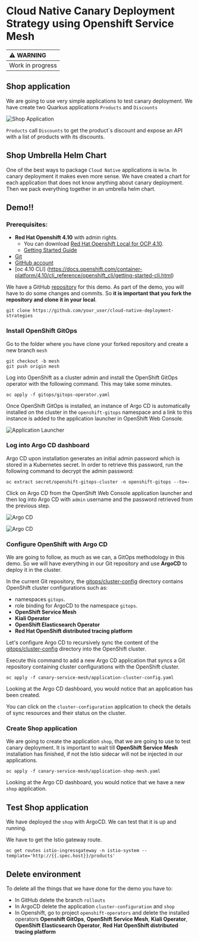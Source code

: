 # Cloud Native Canary Deployment Strategy using Openshift Service Mesh

| :warning: WARNING          |
|:---------------------------|
| Work in progress           |

## Shop application
 
We are going to use very simple applications to test canary deployment. We have create two Quarkus applications `Products` and `Discounts`
 
![Shop Application](https://github.com/davidseve/cloud-native-deployment-strategies/raw/main/images/Shop.png)
 
`Products` call `Discounts` to get the product`s discount and expose an API with a list of products with its discounts.
 
## Shop Umbrella Helm Chart
 
One of the best ways to package `Cloud Native` applications is `Helm`. In canary deployment it makes even more sense.
We have created a chart for each application that does not know anything about canary deployment. Then we pack everything together in an umbrella helm chart.

## Demo!!

### Prerequisites:

- **Red Hat Openshift 4.10** with admin rights.
  - You can download [Red Hat Openshift Local for OCP 4.10](https://developers.redhat.com/content-gateway/rest/mirror/pub/openshift-v4/clients/crc/2.6.0).
  - [Getting Started Guide](https://access.redhat.com/documentation/en-us/red_hat_openshift_local/2.5/html/getting_started_guide/using_gsg)
- [Git](https://git-scm.com/)
- [GitHub account](https://github.com/)
- [oc 4.10 CLI] (https://docs.openshift.com/container-platform/4.10/cli_reference/openshift_cli/getting-started-cli.html)
 
We have a GitHub [repository](https://github.com/davidseve/cloud-native-deployment-strategies) for this demo. As part of the demo, you will have to do some changes and commits. So **it is important that you fork the repository and clone it in your local**.

```
git clone https://github.com/your_user/cloud-native-deployment-strategies
```
 
### Install OpenShift GitOps
 
Go to the folder where you have clone your forked repository and create a new branch `mesh`
```
git checkout -b mesh
git push origin mesh
```
 
Log into OpenShift as a cluster admin and install the OpenShift GitOps operator with the following command. This may take some minutes.
```
oc apply -f gitops/gitops-operator.yaml
```
 
Once OpenShift GitOps is installed, an instance of Argo CD is automatically installed on the cluster in the `openshift-gitops` namespace and a link to this instance is added to the application launcher in OpenShift Web Console.
 
![Application Launcher](https://github.com/davidseve/cloud-native-deployment-strategies/raw/main/images/gitops-link.png)
 
### Log into Argo CD dashboard
 
Argo CD upon installation generates an initial admin password which is stored in a Kubernetes secret. In order to retrieve this password, run the following command to decrypt the admin password:
 
```
oc extract secret/openshift-gitops-cluster -n openshift-gitops --to=-
```
 
Click on Argo CD from the OpenShift Web Console application launcher and then log into Argo CD with `admin` username and the password retrieved from the previous step.
 
![Argo CD](https://github.com/davidseve/cloud-native-deployment-strategies/raw/main/images/ArgoCD-login.png)
 
![Argo CD](https://github.com/davidseve/cloud-native-deployment-strategies/raw/main/images/ArgoCD-UI.png)
 
### Configure OpenShift with Argo CD
 
We are going to follow, as much as we can, a GitOps methodology in this demo. So we will have everything in our Git repository and use **ArgoCD** to deploy it in the cluster.
 
In the current Git repository, the [gitops/cluster-config](https://github.com/davidseve/cloud-native-deployment-strategies/tree/main/gitops/cluster-config) directory contains OpenShift cluster configurations such as:

- namespaces `gitops`.
- role binding for ArgoCD to the namespace `gitops`.
- **OpenShift Service Mesh**
- **Kiali Operator**
- **OpenShift Elasticsearch Operator**
- **Red Hat OpenShift distributed tracing platform**
 
Let's configure Argo CD to recursively sync the content of the [gitops/cluster-config](https://github.com/davidseve/cloud-native-deployment-strategies/tree/main/gitops/cluster-config) directory into the OpenShift cluster.
 
Execute this command to add a new Argo CD application that syncs a Git repository containing cluster configurations with the OpenShift cluster.
 
```
oc apply -f canary-service-mesh/application-cluster-config.yaml
```
 
Looking at the Argo CD dashboard, you would notice that an application has been created.

You can click on the `cluster-configuration` application to check the details of sync resources and their status on the cluster.

### Create Shop application

We are going to create the application `shop`, that we are going to use to test canary deployment. It is important to wait till **OpenShift Service Mesh** installation has finished, if not the Istio sidecar will not be injected in our applications.

```
oc apply -f canary-service-mesh/application-shop-mesh.yaml
```

Looking at the Argo CD dashboard, you would notice that we have a new `shop` application.


## Test Shop application
 
We have deployed the `shop` with ArgoCD. We can test that it is up and running.
 
We have to get the Istio gateway route.
```
oc get routes istio-ingressgateway -n istio-system --template='http://{{.spec.host}}/products'
```

 
## Delete environment
 
To delete all the things that we have done for the demo you have to:

- In GitHub delete the branch `rollouts`
- In ArgoCD delete the application `cluster-configuration` and `shop`
- In Openshift, go to project `openshift-operators` and delete the installed operators **Openshift GitOps**, **OpenShift Service Mesh**, **Kiali Operator**, **OpenShift Elasticsearch Operator**, **Red Hat OpenShift distributed tracing platform**



